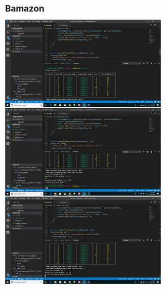 # Bamazon
![Screenshot](Screenshot1.png)
![Screenshot](Screenshot2.png)
![Screenshot](Screenshot3.png)
